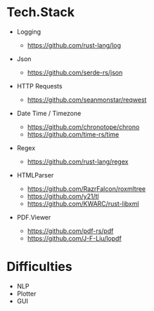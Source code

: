 

# Tech.Stack

- Logging
    - https://github.com/rust-lang/log

- Json
    - https://github.com/serde-rs/json

- HTTP Requests
    - https://github.com/seanmonstar/reqwest

- Date Time / Timezone
    - https://github.com/chronotope/chrono
    - https://github.com/time-rs/time

- Regex
    - https://github.com/rust-lang/regex

- HTMLParser
    - https://github.com/RazrFalcon/roxmltree
    - https://github.com/y21/tl
    - https://github.com/KWARC/rust-libxml


- PDF.Viewer
    - https://github.com/pdf-rs/pdf
    - https://github.com/J-F-Liu/lopdf


# Difficulties

- NLP
- Plotter
- GUI

